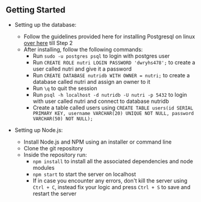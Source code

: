 ## Getting Started

- Setting up the database:
  - Follow the guidelines provided here for installing Postgresql on linux [over here](https://www.postgresqltutorial.com/postgresql-getting-started/install-postgresql-linux/) till Step 2
  - After installing, follow the following commands:
    - Run `sudo -u postgres psql` to login with postgres user
    - Run `CREATE ROLE nutri LOGIN PASSWORD 'dwryhs478';` to create a user called nutri and give it a password
    - Run `CREATE DATABASE nutridb WITH OWNER = nutri;` to create a database called nutri and assign an owner to it
    - Run `\q` to quit the session
    - Run `psql -h localhost -d nutridb -U nutri -p 5432` to login with user called nutri and connect to database nutridb
    - Create a table called users using `CREATE TABLE users(id SERIAL PRIMARY KEY, username VARCHAR(20) UNIQUE NOT NULL, password VARCHAR(50) NOT NULL);`
    
- Setting up Node.js:
  - Install Node.js and NPM using an installer or command line
  - Clone the git repository
  - Inside the repository run:
    - `npm install` to install all the associated dependencies and node modules
    - `npm start` to start the server on localhost
    - If in case you encounter any errors, don't kill the server using `Ctrl + C`, instead fix your logic and press `Ctrl + S` to save and restart the server
